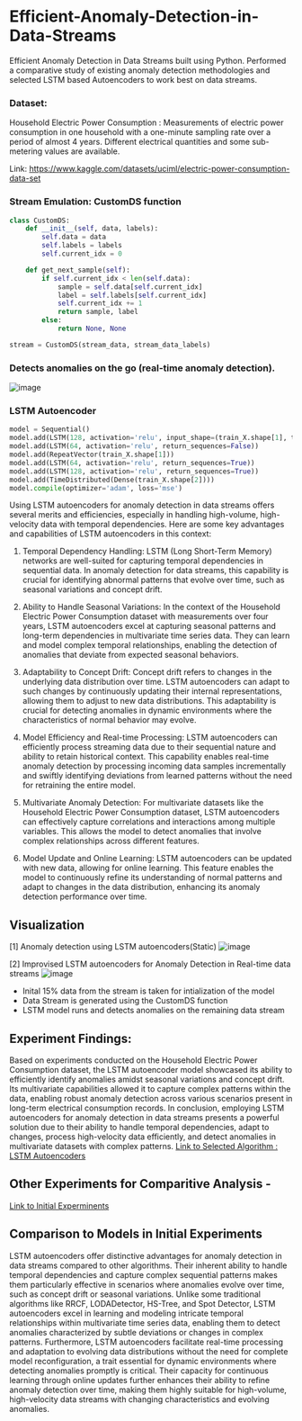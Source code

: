 # Efficient-Anomaly-Detection-in-Data-Streams
Efficient Anomaly Detection in Data Streams built using Python. Performed a comparative study of existing anomaly detection methodologies and selected LSTM based Autoencoders to work best on data streams.

### Dataset:
Household Electric Power Consumption :  Measurements of electric power consumption in one household with a one-minute sampling rate over a period of almost 4 years. Different electrical quantities and some sub-metering values are available.

Link: https://www.kaggle.com/datasets/uciml/electric-power-consumption-data-set

### Stream Emulation: CustomDS function 

```python
class CustomDS:
    def __init__(self, data, labels):
        self.data = data
        self.labels = labels
        self.current_idx = 0

    def get_next_sample(self):
        if self.current_idx < len(self.data):
            sample = self.data[self.current_idx]
            label = self.labels[self.current_idx]
            self.current_idx += 1
            return sample, label
        else:
            return None, None

stream = CustomDS(stream_data, stream_data_labels)
```

### Detects anomalies on the go (real-time anomaly detection). 

![image](https://github.com/riyasai22/Efficient-Anomaly-Detection-in-Data-Streams/assets/80235375/309edc4f-e153-4575-a841-4c5854243f1d)

### LSTM Autoencoder
```python
model = Sequential()
model.add(LSTM(128, activation='relu', input_shape=(train_X.shape[1], train_X.shape[2]), return_sequences=True))
model.add(LSTM(64, activation='relu', return_sequences=False))
model.add(RepeatVector(train_X.shape[1]))
model.add(LSTM(64, activation='relu', return_sequences=True))
model.add(LSTM(128, activation='relu', return_sequences=True))
model.add(TimeDistributed(Dense(train_X.shape[2])))
model.compile(optimizer='adam', loss='mse')
```

Using LSTM autoencoders for anomaly detection in data streams offers several merits and efficiencies, especially in handling high-volume, high-velocity data with temporal dependencies. Here are some key advantages and capabilities of LSTM autoencoders in this context:

1. Temporal Dependency Handling:
LSTM (Long Short-Term Memory) networks are well-suited for capturing temporal dependencies in sequential data. In anomaly detection for data streams, this capability is crucial for identifying abnormal patterns that evolve over time, such as seasonal variations and concept drift.

2. Ability to Handle Seasonal Variations:
In the context of the Household Electric Power Consumption dataset with measurements over four years, LSTM autoencoders excel at capturing seasonal patterns and long-term dependencies in multivariate time series data. They can learn and model complex temporal relationships, enabling the detection of anomalies that deviate from expected seasonal behaviors.

3. Adaptability to Concept Drift:
Concept drift refers to changes in the underlying data distribution over time. LSTM autoencoders can adapt to such changes by continuously updating their internal representations, allowing them to adjust to new data distributions. This adaptability is crucial for detecting anomalies in dynamic environments where the characteristics of normal behavior may evolve.

4. Model Efficiency and Real-time Processing:
LSTM autoencoders can efficiently process streaming data due to their sequential nature and ability to retain historical context. This capability enables real-time anomaly detection by processing incoming data samples incrementally and swiftly identifying deviations from learned patterns without the need for retraining the entire model.

5. Multivariate Anomaly Detection:
For multivariate datasets like the Household Electric Power Consumption dataset, LSTM autoencoders can effectively capture correlations and interactions among multiple variables. This allows the model to detect anomalies that involve complex relationships across different features.

6. Model Update and Online Learning:
LSTM autoencoders can be updated with new data, allowing for online learning. This feature enables the model to continuously refine its understanding of normal patterns and adapt to changes in the data distribution, enhancing its anomaly detection performance over time.

## Visualization
[1] Anomaly detection using LSTM autoencoders(Static)
![image](https://github.com/riyasai22/Efficient-Anomaly-Detection-in-Data-Streams/assets/80235375/447c3a0c-8abd-4a0f-bd5a-7208a8a1081c)

[2] Improvised LSTM autoencoders for Anomaly Detection in Real-time data streams 
![image](https://github.com/riyasai22/Efficient-Anomaly-Detection-in-Data-Streams/assets/80235375/f2325ded-0e66-4b16-82fd-46b7197e3132)

- Inital 15% data from the stream is taken for intialization of the model
- Data Stream is generated using the CustomDS function
- LSTM model runs and detects anomalies on the remaining data stream


## Experiment Findings:
Based on experiments conducted on the Household Electric Power Consumption dataset, the LSTM autoencoder model showcased its ability to efficiently identify anomalies amidst seasonal variations and concept drift. Its multivariate capabilities allowed it to capture complex patterns within the data, enabling robust anomaly detection across various scenarios present in long-term electrical consumption records. In conclusion, employing LSTM autoencoders for anomaly detection in data streams presents a powerful solution due to their ability to handle temporal dependencies, adapt to changes, process high-velocity data efficiently, and detect anomalies in multivariate datasets with complex patterns. 
[Link to Selected Algorithm : LSTM Autoencoders](https://github.com/riyasai22/Efficient-Anomaly-Detection-in-Data-Streams/blob/main/LSTM_Autoencoders_For_Data_Stream_Anomaly_Detection.ipynb)


## Other Experiments for Comparitive Analysis - 
[Link to Initial Experminents ](https://github.com/riyasai22/Efficient-Anomaly-Detection-in-Data-Streams/blob/main/Anomaly_Detection_in_Streaming_Data_Initial_Experiements.ipynb)


## Comparison to Models in Initial Experiments

LSTM autoencoders offer distinctive advantages for anomaly detection in data streams compared to other algorithms. Their inherent ability to handle temporal dependencies and capture complex sequential patterns makes them particularly effective in scenarios where anomalies evolve over time, such as concept drift or seasonal variations. Unlike some traditional algorithms like RRCF, LODADetector, HS-Tree, and Spot Detector, LSTM autoencoders excel in learning and modeling intricate temporal relationships within multivariate time series data, enabling them to detect anomalies characterized by subtle deviations or changes in complex patterns. Furthermore, LSTM autoencoders facilitate real-time processing and adaptation to evolving data distributions without the need for complete model reconfiguration, a trait essential for dynamic environments where detecting anomalies promptly is critical. Their capacity for continuous learning through online updates further enhances their ability to refine anomaly detection over time, making them highly suitable for high-volume, high-velocity data streams with changing characteristics and evolving anomalies.



